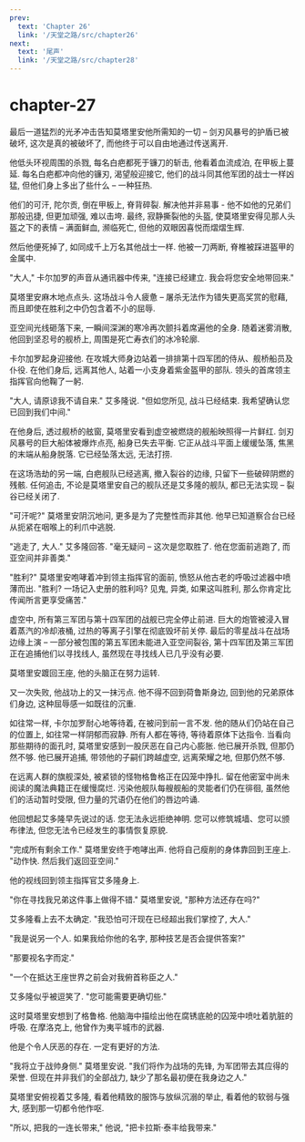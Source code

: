 ```yaml
---
prev:
  text: 'Chapter 26'
  link: '/天堂之路/src/chapter26'
next:
  text: '尾声'
  link: '/天堂之路/src/chapter28'
---
```


# chapter-27

最后一道猛烈的光矛冲击告知莫塔里安他所需知的一切 – 剑刃风暴号的护盾已被破坏, 这次是真的被破坏了, 而他终于可以自由地通过传送离开.

他低头环视周围的杀戮, 每名白疤都死于镰刀的斩击, 他看着血流成泊, 在甲板上蔓延. 每名白疤都冲向他的镰刃, 渴望般迎接它, 他们的战斗同其他军团的战士一样凶猛, 但他们身上多出了些什么 – 一种狂热.

他们的可汗, 陀尔贡, 倒在甲板上, 脊背碎裂. 解决他并非易事 - 他不如他的兄弟们那般迅捷, 但更加顽强, 难以击垮. 最终, 寂静撕裂他的头盔, 使莫塔里安得见那人头盔之下的表情 – 满面鲜血, 濒临死亡, 但他的双眼因喜悦而熠熠生辉.

然后他便死掉了, 如同成千上万名其他战士一样. 他被一刀两断, 脊椎被踩进盔甲的金属中.

"大人," 卡尔加罗的声音从通讯器中传来, "连接已经建立. 我会将您安全地带回来."

莫塔里安麻木地点点头. 这场战斗令人疲惫 – 屠杀无法作为错失更高奖赏的慰藉, 而且即使在胜利之中仍包含着不小的屈辱.

亚空间光线砸落下来, 一瞬间深渊的寒冷再次颤抖着席遍他的全身. 随着迷雾消散, 他回到坚忍号的舰桥上, 周围是死亡寿衣们的冰冷轮廓.

卡尔加罗起身迎接他. 在攻城大师身边站着一排排第十四军团的侍从、舰桥船员及仆役. 在他们身后, 远离其他人, 站着一小支身着紫金盔甲的部队. 领头的首席领主指挥官向他鞠了一躬.

"大人, 请原谅我不请自来." 艾多隆说. "但如您所见, 战斗已经结束. 我希望确认您已回到我们中间."

在他身后, 透过舰桥的舷窗, 莫塔里安看到虚空被燃烧的舰船映照得一片鲜红. 剑刃风暴号的巨大船体被爆炸点亮, 船身已失去平衡. 它正从战斗平面上缓缓坠落, 焦黑的末端从船身脱落. 它已经坠落太远, 无法打捞.

在这场浩劫的另一端, 白疤舰队已经逃离, 撤入裂谷的边缘, 只留下一些破碎阴燃的残骸. 任何追击, 不论是莫塔里安自己的舰队还是艾多隆的舰队, 都已无法实现 – 裂谷已经关闭了.

"可汗呢?" 莫塔里安阴沉地问, 更多是为了完整性而非其他. 他早已知道察合台已经从扼紧在咽喉上的利爪中逃脱.

"逃走了, 大人." 艾多隆回答. "毫无疑问 – 这次是您取胜了. 他在您面前逃跑了, 而亚空间并非善类."

"胜利?" 莫塔里安咆哮着冲到领主指挥官的面前, 愤怒从他古老的呼吸过滤器中喷薄而出. "胜利? 一场记入史册的胜利吗? 见鬼, 异类, 如果这叫胜利, 那么你肯定比传闻所言更享受痛苦."

虚空中, 所有第三军团与第十四军团的战舰已完全停止前进. 巨大的炮管被浸入冒着蒸汽的冷却液桶, 过热的等离子引擎在彻底毁坏前关停. 最后的零星战斗在战场边缘上演 – 一部分被包围的第五军团未能进入亚空间裂谷, 第十四军团及第三军团正在追捕他们以寻找线人, 虽然现在寻找线人已几乎没有必要.

莫塔里安踱回王座, 他的头脑正在努力运转.

又一次失败, 他战功上的又一抹污点. 他不得不回到荷鲁斯身边, 回到他的兄弟原体们身边, 这种屈辱感一如既往的沉重.

如往常一样, 卡尔加罗耐心地等待着, 在被问到前一言不发. 他的随从们仍站在自己的位置上, 如往常一样阴郁而寂静. 所有人都在等待, 等待着原体下达指令. 当看向那些期待的面孔时, 莫塔里安感到一股厌恶在自己内心膨胀. 他已展开杀戮, 但那仍然不够. 他已展开追捕, 带领他的子嗣们跨越虚空, 远离荣耀之地, 但那仍然不够.

在远离人群的旗舰深处, 被紧锁的怪物格鲁格正在囚笼中挣扎. 留在他密室中尚未阅读的魔法典籍正在缓慢腐烂. 污染他舰队每艘舰船的灵能者们仍在徘徊, 虽然他们的活动暂时受限, 但力量的咒语仍在他们的唇边吟诵.

他回想起艾多隆早先说过的话. 您无法永远拒绝神明. 您可以修筑城墙、您可以颁布律法, 但您无法令已经发生的事情恢复原貌.

"完成所有剩余工作." 莫塔里安终于咆哮出声. 他将自己瘦削的身体靠回到王座上. "动作快. 然后我们返回亚空间."

他的视线回到领主指挥官艾多隆身上.

"你在寻找我兄弟这件事上做得不错." 莫塔里安说, "那种方法还存在吗?"

艾多隆看上去不太确定. "我恐怕可汗现在已经超出我们掌控了, 大人."

"我是说另一个人. 如果我给你他的名字, 那种技艺是否会提供答案?"

"那要视名字而定."

"一个在抵达王座世界之前会对我俯首称臣之人."

艾多隆似乎被逗笑了. "您可能需要更确切些."

这时莫塔里安想到了格鲁格. 他脑海中描绘出他在腐锈底舱的囚笼中喷吐着肮脏的呼吸. 在摩洛克上, 他曾作为夷平城市的武器.

他是个令人厌恶的存在. 一定有更好的方法.

"我将立于战帅身侧." 莫塔里安说. "我们将作为战场的先锋, 为军团带去其应得的荣誉. 但现在并非我们的全部战力, 缺少了那名最初便在我身边之人."

莫塔里安俯视着艾多隆, 看着他精致的服饰与放纵沉溺的举止, 看着他的软弱与强大, 感到那一切都令他作呕.

"所以, 把我的一连长带来," 他说, "把卡拉斯·泰丰给我带来."
